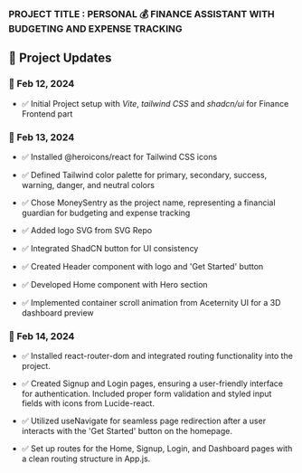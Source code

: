 ### PROJECT TITLE : PERSONAL 💰 FINANCE ASSISTANT WITH BUDGETING AND EXPENSE TRACKING

## 📆 Project Updates

### 📅 Feb 12, 2024

- ✅ Initial Project setup with _Vite_, _tailwind CSS_ and _shadcn/ui_ for Finance Frontend part

### 📅 Feb 13, 2024

- ✅ Installed @heroicons/react for Tailwind CSS icons

- ✅ Defined Tailwind color palette for primary, secondary, success, warning, danger, and neutral colors

- ✅ Chose MoneySentry as the project name, representing a financial guardian for budgeting and expense tracking

- ✅ Added logo SVG from SVG Repo

- ✅ Integrated ShadCN button for UI consistency

- ✅ Created Header component with logo and 'Get Started' button

- ✅ Developed Home component with Hero section

- ✅ Implemented container scroll animation from Aceternity UI for a 3D dashboard preview

### 📅 Feb 14, 2024

- ✅ Installed react-router-dom and integrated routing functionality into the project.

- ✅ Created Signup and Login pages, ensuring a user-friendly interface for authentication. Included proper form validation and styled input fields with icons from Lucide-react.

- ✅ Utilized useNavigate for seamless page redirection after a user interacts with the 'Get Started' button on the homepage.

- ✅ Set up routes for the Home, Signup, Login, and Dashboard pages with a clean routing structure in App.js.
